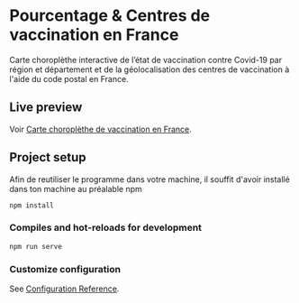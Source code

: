 # Pourcentage & Centres de vaccination en France
Carte choroplèthe interactive de l’état de vaccination contre Covid-19 par région et département et de la géolocalisation des centres de vaccination à l'aide du code postal en France.

## Live preview

Voir  [Carte choroplèthe de vaccination en France](https://vaxmapfrench.herokuapp.com/).


## Project setup
Afin de reutiliser le programme dans votre machine, il souffit d'avoir installé dans ton machine au préalable npm
```
npm install
```

### Compiles and hot-reloads for development

```
npm run serve
```

### Customize configuration

See  [Configuration Reference](https://cli.vuejs.org/config/).
